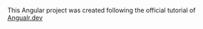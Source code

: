 This Angular project was created following the official tutorial of [Angualr.dev](https://angular.dev/tutorials "Angualr.dev") 
